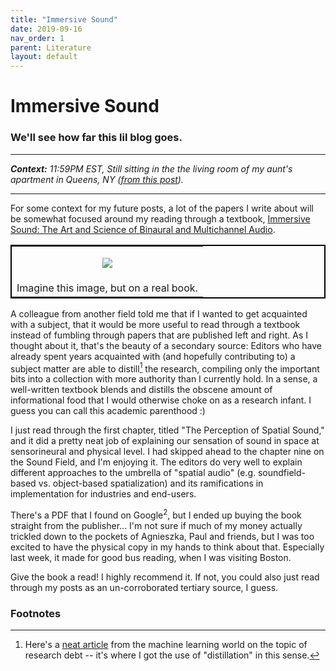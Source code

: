 ```yaml
---
title: "Immersive Sound"
date: 2019-09-16
nav_order: 1
parent: Literature
layout: default
---
```


# Immersive Sound

### We'll see how far this lil blog goes.

-----

_**Context:** 11:59PM EST, Still sitting in the the living room of my aunt's apartment in Queens, NY ([from this post](https://alextongue.github.io/live-project/2019/09/16/proposal.html))._

-----

For some context for my future posts, a lot of the papers I write about will be somewhat focused around my reading through a textbook, [Immersive Sound: The Art and Science of Binaural and Multichannel Audio](https://doi.org/10.4324/9781315707525).

<table style="border:2px solid black; margin-left:auto; margin-right:auto;">
  <tr><td><p align='center'>
    <img src="https://github.com/alextongue/digest/blob/master/digest/_pics/textbook.jpg?raw=true">
  </p></td></tr>
  <tr><td>
    Imagine this image, but on a real book.
  </td></tr>
</table>

A colleague from another field told me that if I wanted to get acquainted with a subject, that it would be more useful to read through a textbook instead of fumbling through papers that are published left and right. As I thought about it, that's the beauty of a secondary source: Editors who have already spent years acquainted with (and hopefully contributing to) a subject matter are able to distill[^1] the research, compiling only the important bits into a collection with more authority than I currently hold. In a sense, a well-written textbook blends and distills the obscene amount of informational food that I would otherwise choke on as a research infant. I guess you can call this academic parenthood :)

I just read through the first chapter, titled "The Perception of Spatial Sound," and it did a pretty neat job of explaining our sensation of sound in space at sensorineural and physical level. I had skipped ahead to the chapter nine on the Sound Field, and I'm enjoying it. The editors do very well to explain different approaches to the umbrella of "spatial audio" (e.g. soundfield-based vs. object-based spatialization) and its ramifications in implementation for industries and end-users.

There's a PDF that I found on Google<sup>2</sup>, but I ended up buying the book straight from the publisher... I'm not sure if much of my money actually trickled down to the pockets of Agnieszka, Paul and friends, but I was too excited to have the physical copy in my hands to think about that. Especially last week, it made for good bus reading, when I was visiting Boston.

Give the book a read! I highly recommend it. If not, you could also just read through my posts as an un-corroborated tertiary source, I guess.

### Footnotes
[^1]: Here's a [neat article](https://distill.pub/2017/research-debt/) from the machine learning world on the topic of research debt -- it's where I got the use of "distillation" in this sense.
[^2]: I'm not even sure if it's legal for me to distribute it, or for me to even mention its existence...
